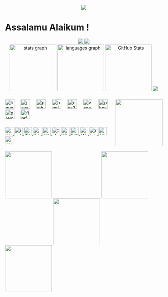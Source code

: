 <div align='center'>
<img src='https://upload.wikimedia.org/wikipedia/commons/7/76/Bismillah.gif'/>
</div>

# Assalamu Alaikum !

<div align="center">



<a align="center" href="https://github.com/antonkomarev/github-profile-views-counter">
    <img src="https://komarev.com/ghpvc/?username=ANGlTHUB&color=blueviolet&style=for-the-badge">
</a>
<a align="center" ">
    <img src="https://img.shields.io/github/followers/ANGlTHUB?logo=GitHub&style=for-the-badge">
</a>


<div align="center">
  <img src="https://github-readme-stats.vercel.app/api?username=ANGlTHUB&hide_title=false&hide_rank=false&show_icons=true&include_all_commits=true&card_width=320&count_private=true&disable_animations=false&theme=shadow_blue&locale=en&hide_border=true" height="149" alt="stats graph"  />
  <img src="https://github-readme-stats.vercel.app/api/top-langs?username=ANGlTHUB&locale=en&hide_title=false&layout=compact&card_width=220&langs_count=5&theme=shadow_blue&hide_border=true" height="149" alt="languages graph"  />
  <img src="https://github-readme-streak-stats.herokuapp.com/?user=ANGlTHUB&locale=en&hide_title=false&layout=compact&theme=shadow_blue&hide_border=true" height="149" alt="GitHub Stats"  />
    <img src="https://spotify-github-profile.vercel.app/api/view.svg?uid=wmdabes&redirect=true][https://spotify-github-profile.vercel.app/api/view.svg?uid=wmdabes&cover_image=true&theme=novatorem&show_offline=true&background_color=121212&interchange=true&bar_color=53b14f&bar_color_cover=false"/>
</div>

###

<img align="right" height="150" src="https://user-images.githubusercontent.com/5713670/87202985-820dcb80-c2b6-11ea-9f56-7ec461c497c3.gif"  />

###

<div align="left">
  <img src="https://cdn.jsdelivr.net/gh/devicons/devicon/icons/linux/linux-original.svg" height="30" alt="linux logo"  />
  <img width="12" />
  <img src="https://cdn.jsdelivr.net/gh/devicons/devicon/icons/javascript/javascript-original.svg" height="30" alt="javascript logo"  />
  <img width="12" />
  <img src="https://cdn.jsdelivr.net/gh/devicons/devicon/icons/python/python-original.svg" height="30" alt="python logo"  />
  <img width="12" />
  <img src="https://cdn.jsdelivr.net/gh/devicons/devicon/icons/html5/html5-original.svg" height="30" alt="html5 logo"  />
  <img width="12" />
  <img src="https://cdn.jsdelivr.net/gh/devicons/devicon/icons/css3/css3-original.svg" height="30" alt="css3 logo"  />
  <img width="12" />
  <img src="https://cdn.jsdelivr.net/gh/devicons/devicon/icons/vscode/vscode-original.svg" height="30" alt="vscode logo"  />
  <img width="12" />
  <img src="https://cdn.jsdelivr.net/gh/devicons/devicon/icons/photoshop/photoshop-plain.svg" height="30" alt="photoshop logo"  />
  <img width="12" />
  <img src="https://cdn.jsdelivr.net/gh/devicons/devicon/icons/premierepro/premierepro-plain.svg" height="30" alt="premierepro logo"  />
  <img width="12" />
  <img src="https://cdn.jsdelivr.net/gh/devicons/devicon/icons/firefox/firefox-original.svg" height="30" alt="firefox logo"  />
</div>

###

<div align="left">
  <a href="https://www.youtube.com/channel/UCCg7GtlN9xnFEFYwLhCFW2g" target="_blank">
    <img src="https://img.shields.io/static/v1?message=Youtube&logo=youtube&label=&color=FF0000&logoColor=white&labelColor=&style=for-the-badge&" height="26" alt="youtube logo"  />
  </a>
  <a href="https://www.instagram.com/n_achreff/" target="_blank">
    <img src="https://img.shields.io/static/v1?message=Instagram&logo=instagram&label=&color=E4405F&logoColor=white&labelColor=&style=for-the-badge" height="26" alt="instagram logo"  />
  </a>
  <a href="www.discordapp.com/users/n_achreff" target="_blank">
    <img src="https://img.shields.io/static/v1?message=Discord&logo=discord&label=&color=7289DA&logoColor=white&labelColor=&style=for-the-badge" height="26" alt="discord logo"  />
  </a>
     <a href="https://www.reddit.com/user/AN_Mantis/" target="_blank">
    <img src="https://img.shields.io/badge/Reddit-FF4500?style=for-the-badge&logo=reddit&logoColor=white" height="26" alt="discord logo"  />
  </a>
  <a href="achref.nouri.pro@gmail.com" target="_blank">
    <img src="https://img.shields.io/static/v1?message=Gmail&logo=gmail&label=&color=D14836&logoColor=white&labelColor=&style=for-the-badge" height="26" alt="gmail logo"  />
  </a>
  <a href="@AN_Mantis" target="_blank">
    <img src="https://img.shields.io/static/v1?message=Telegram&logo=telegram&label=&color=2CA5E0&logoColor=white&labelColor=&style=for-the-badge" height="26" alt="telegram logo"  />
  </a>
  <a href="+21695026550" target="_blank">
    <img src="https://img.shields.io/static/v1?message=Whatsapp&logo=whatsapp&label=&color=25D366&logoColor=white&labelColor=&style=for-the-badge" height="26" alt="whatsapp logo"  />
  </a>
      <a href="ANBattle#2434" target="_blank">
    <img src="https://img.shields.io/badge/Battle.net-000?labelColor=&style=for-the-badge&logo=battle.net&logoColor=148EFF" height="26" alt="battlenet logo"  />
  </a>
      <a href="steam" target="_blank">
    <img src="https://img.shields.io/badge/Steam-000000?style=for-the-badge&logo=steam&logoColor=white" height="26" alt="steam logo"  />
  </a>
      <a href="riot" target="_blank">
    <img src="https://img.shields.io/badge/Riot_Games-D32936?style=for-the-badge&logo=riot-games&logoColor=white" height="26" alt="riot logo"  />
  </a>
      </a>
      <a href="epic" target="_blank">
    <img src="https://img.shields.io/badge/Epic%20Games-313131?style=for-the-badge&logo=Epic%20Games&logoColor=white" height="26" alt="epic logo"  />
  </a>
          </a>
      <a href="valor" target="_blank">
    <img src="https://img.shields.io/badge/Valorant-fa4454?style=for-the-badge&logo=valorant&logoColor=white" height="26" alt="valor logo"  />
  </a>
</div>

### 

<div align="left">
  <img align="center" src="https://images.credly.com/images/e053125b-ff30-4a16-90cc-8804a306c4b6/MTA-Windows_Operating_System_Fundamentals-600x600.png" height="150"   />
  <img width="150" />
  <img align="center" src="https://images.credly.com/images/3f36cda2-b4c2-46ba-a6d8-f11219631451/MTA-Security_Fundamentals-600x600.png" height="150" />
  <img width="150" />
  <img align="center" src="https://images.credly.com/images/7e0874b9-a282-43cc-9e52-a3a1587301fe/image.png" height="150" />
  <img width="150" />
  <img align="center" src="https://images.credly.com/images/241488f4-9110-41aa-804e-51a8f8ba430d/MTA-Introduction_to_Programming_Using_HTML_and_CSS-600x600.png" height="150" />
  <img width="150" />
</div>

